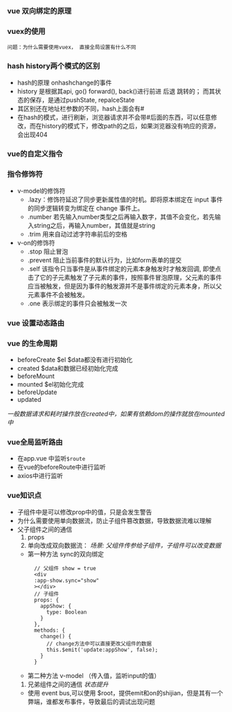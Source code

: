 ### vue 双向绑定的原理
  
### vuex的使用
    问题：为什么需要使用vuex， 直接全局设置有什么不同

### hash history两个模式的区别
  - hash的原理 onhashchange的事件
  - history 是根据其api, go() forward(), back()进行前进 后退 跳转的； 而其状态的保存，是通过pushState, repalceState
  - 其区别还在地址栏参数的不同，hash上面会有#
  - 在hash的模式，进行刷新，浏览器请求并不会带#后面的东西，可以任意修改，而在history的模式下，修改path的之后，如果浏览器没有响应的资源，会出现404

### vue的自定义指令
### 指令修饰符
  * v-model的修饰符
    * .lazy：修饰符延迟了同步更新属性值的时机。即将原本绑定在 input 事件的同步逻辑转变为绑定在 change 事件上。
    * .number 若先输入number类型之后再输入数字，其值不会变化，若先输入string之后，再输入number，其值就是string
    * .trim 用来自动过滤字符串前后的空格
  * v-on的修饰符
    * .stop 阻止冒泡
    * .prevent 阻止当前事件的默认行为，比如form表单的提交
    * .self 该指令只当事件是从事件绑定的元素本身触发时才触发回调, 即使点击了它的子元素触发了子元素的事件，按照事件冒泡原理，父元素的事件应当被触发，但是因为事件的触发源并不是事件绑定的元素本身，所以父元素事件不会被触发。
    * .one 表示绑定的事件只会被触发一次
### vue 设置动态路由
### vue 的生命周期
* beforeCreate $el $data都没有进行初始化
* created $data和数据已经初始化完成
* beforeMount
* mounted $el初始化完成
* beforeUpdate
* updated

*一般数据请求和耗时操作放在created中，如果有依赖dom的操作就放在mounted中*

### vue全局监听路由
* 在app.vue 中监听`$route`
* 在vue的beforeRoute中进行监听
* axios中进行监听


### vue知识点
* 子组件中是可以修改prop中的值，只是会发生警告
* 为什么需要使用单向数据流，防止子组件篡改数据，导致数据流难以理解
* 父子组件之间的通信
  1. props
  1. 单向改成双向数据流：
    *场景: 父组件传参给子组件，子组件可以改变数据*
    * 第一种方法 sync的双向绑定
      ```
        // 父组件 show = true
        <div 
        :app-show.sync="show"
        ></div>
        // 子组件
        props: {
          appShow: {
            type: Boolean
          }
        },
        methods: {
          change() { 
            // change方法中可以直接更改父组件的数据
            this.$emit('update:appShow', false);
          }
        }

      ```
    * 第二种方法 v-model （传入值，监听input的值）
  1. 兄弟组件之间的通信
    *状态提升*
    * 使用 event bus,可以使用 $root，提供emit和on的shijian，但是其有一个弊端，谁都发布事件，导致最后的调试出现问题
